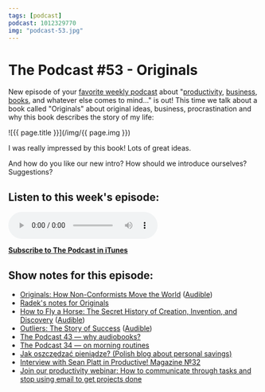 ```yaml
---
tags: [podcast]
podcast: 1012329770
img: "podcast-53.jpg"
---
```


# The Podcast #53 - Originals

New episode of your [favorite weekly podcast][p] about "[productivity](/productivity), [business](/business), [books](/books), and whatever else comes to mind..." is out! This time we talk about a book called "Originals" about original ideas, business, procrastination and why this book describes the story of my life:

<!--More-->

![{{ page.title }}](/img/{{ page.img }})

I was really impressed by this book! Lots of great ideas. 

And how do you like our new intro? How should we introduce ourselves? Suggestions?

## Listen to this week's episode:

<audio controls>
<source src="https://files.nozbe.com/podcast/053.mp3" type="audio/mpeg">
</audio>

**[Subscribe to The Podcast in iTunes][i]**

## Show notes for this episode:

  * [Originals: How Non-Conformists Move the World](https://www.amazon.com/Originals-How-Non-Conformists-Move-World/dp/0525429565?ie=UTF8&tag=radexio-20) ([Audible](http://www.audible.com/pd/Business/Originals-Audiobook/B01A7Q6672/?tag=radexio-20))
  * [Radek's notes for Originals](http://radex.io/books/originals/)
  * [How to Fly a Horse: The Secret History of Creation, Invention, and Discovery](https://www.amazon.com/How-Fly-Horse-Invention-Discovery/dp/0804170061) ([Audible](http://www.audible.com/pd/Science-Technology/How-to-Fly-a-Horse-Audiobook/B00RY75S18))
  * [Outliers: The Story of Success](https://www.amazon.com/Outliers-Story-Success-Malcolm-Gladwell/dp/0316017930) ([Audible](http://www.audible.com/pd/Nonfiction/Outliers-Audiobook/B002UZDRK8))
  * [The Podcast 43 — why audiobooks?](/podcast-43)
  * [The Podcast 34 — on morning routines](/podcast-34)
  * [Jak oszczędzać pieniądze? (Polish blog about personal savings)](http://jakoszczedzacpieniadze.pl/)
  * [Interview with Sean Platt in Productive! Magazine №32](http://productivemag.com/32/interview-with-sean-platt)
  * [Join our productivity webinar: How to communicate through tasks and stop using email to get projects done](https://nozbe.com/webinar)

[e]: /podcast-53
[p]: /podcast
[n]: https://nozbe.com/?a=mike
[r]: https://michael.gratis/radex
[i]: https://michael.gratis/thepodcast
